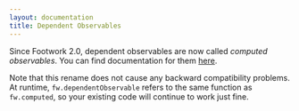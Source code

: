 ```yaml
---
layout: documentation
title: Dependent Observables
---
```


Since Footwork 2.0, dependent observables are now called *computed observables*. You can find documentation for them [here](computedObservables.md).

Note that this rename does not cause any backward compatibility problems. At runtime, `fw.dependentObservable` refers to the same function as `fw.computed`, so your existing code will continue to work just fine.